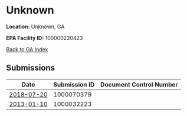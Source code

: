 # Unknown

**Location:** Unknown, GA

**EPA Facility ID:** 100000220423

[Back to GA Index](../../index.md)

## Submissions

| Date | Submission ID | Document Control Number |
|------|--------------|-------------------------|
| [2018-07-20](submissions/1000070379.md) | 1000070379 |  |
| [2013-01-10](submissions/1000032223.md) | 1000032223 |  |
